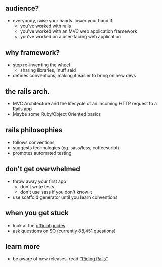 audience?
---------

- everybody, raise your hands.  lower your hand if:
	- you've worked with rails
	- you've worked with an MVC web application framework
	- you've worked on a user-facing web application

why framework?
--------------

- stop re-inventing the wheel
	- sharing libraries, 'nuff said
- defines conventions, making it easier to bring on new devs

the rails arch.
---------------

- MVC Architecture and the lifecycle of an incoming HTTP request to a Rails app
- Maybe some Ruby/Object Oriented basics

rails philosophies
----------------

- follows conventions
- suggests technologies (eg. sass/less, coffeescript)
- promotes automated testing

don't get overwhelmed
----

- throw away your first app
    - don't write tests
    - don't use sass if you don't know it
- use scaffold generator until you learn conventions

when you get stuck
----

- look at the [official guides][1]
- ask questions on [SO][3] (currently 88,451 questions)

learn more
----

- be aware of new releases, read ["Riding Rails"][2]


[1]:  http://guides.rubyonrails.org/      "RailsGuides"
[2]:  http://weblog.rubyonrails.org/      "Riding Rails"
[3]:  http://stackoverflow.com/questions/tagged/ruby-on-rails
